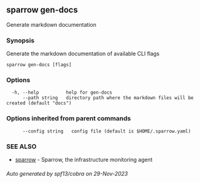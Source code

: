 ## sparrow gen-docs

Generate markdown documentation

### Synopsis

Generate the markdown documentation of available CLI flags

```
sparrow gen-docs [flags]
```

### Options

```
  -h, --help          help for gen-docs
      --path string   directory path where the markdown files will be created (default "docs")
```

### Options inherited from parent commands

```
      --config string   config file (default is $HOME/.sparrow.yaml)
```

### SEE ALSO

* [sparrow](sparrow.md)	 - Sparrow, the infrastructure monitoring agent

###### Auto generated by spf13/cobra on 29-Nov-2023
